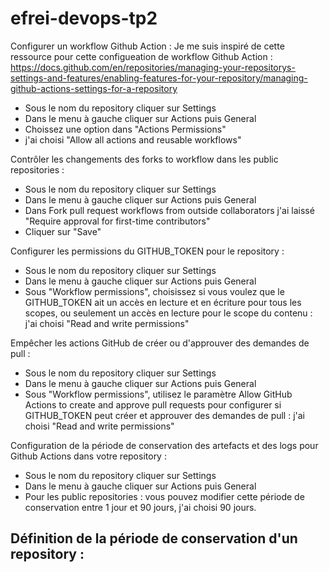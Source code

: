 # efrei-devops-tp2



Configurer un workflow Github Action :
Je me suis inspiré de cette ressource pour cette configueation de workflow Github Action : https://docs.github.com/en/repositories/managing-your-repositorys-settings-and-features/enabling-features-for-your-repository/managing-github-actions-settings-for-a-repository

- Sous le nom du repository cliquer sur Settings
- Dans le menu à gauche cliquer sur Actions puis General
- Choissez une option dans "Actions Permissions"
- j'ai choisi "Allow all actions and reusable workflows"


Contrôler les changements des forks to workflow dans les public repositories :

- Sous le nom du repository cliquer sur Settings
- Dans le menu à gauche cliquer sur Actions puis General
- Dans Fork pull request workflows from outside collaborators j'ai laissé "Require approval for first-time contributors"
- Cliquer sur "Save"


Configurer les permissions du GITHUB_TOKEN pour le repository :

- Sous le nom du repository cliquer sur Settings
- Dans le menu à gauche cliquer sur Actions puis General
- Sous "Workflow permissions", choisissez si vous voulez que le GITHUB_TOKEN ait un accès en lecture et en écriture pour tous les scopes, ou seulement un accès en lecture pour le scope du contenu : j'ai choisi "Read and write permissions"


Empêcher les actions GitHub de créer ou d'approuver des demandes de pull :
- Sous le nom du repository cliquer sur Settings
- Dans le menu à gauche cliquer sur Actions puis General
- Sous "Workflow permissions", utilisez le paramètre Allow GitHub Actions to create and approve pull requests pour configurer si GITHUB_TOKEN peut créer et approuver des demandes de pull : j'ai choisi "Read and write permissions"




Configuration de la période de conservation des artefacts et des logs pour Github Actions dans votre repository  :
- Sous le nom du repository cliquer sur Settings
- Dans le menu à gauche cliquer sur Actions puis General
- Pour les public repositories : vous pouvez modifier cette période de conservation entre 1 jour et 90 jours, j'ai choisi 90 jours.


Définition de la période de conservation d'un repository  :
- 






